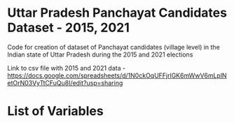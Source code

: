 # Uttar Pradesh Panchayat Candidates Dataset - 2015, 2021

Code for creation of dataset of Panchayat candidates (village level) in the Indian state of Uttar Pradesh during the 2015 and 2021 elections

Link to csv file with 2015 and 2021 data - https://docs.google.com/spreadsheets/d/1N0ckOqUFFjrlGK6mWwV6mLplNetOrN03VyTtCFuQu8I/edit?usp=sharing

# List of Variables


